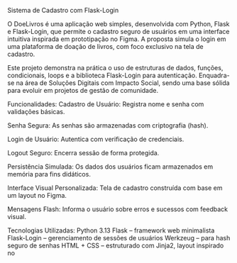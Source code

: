 Sistema de Cadastro com Flask-Login

O DoeLivros é uma aplicação web simples, desenvolvida com Python, Flask e Flask-Login, que permite o cadastro seguro de usuários em uma interface intuitiva inspirada em prototipação no Figma. A proposta simula o login em uma plataforma de doação de livros, com foco exclusivo na tela de cadastro.

Este projeto demonstra na prática o uso de estruturas de dados, funções, condicionais, loops e a biblioteca Flask-Login para autenticação. Enquadra-se na área de Soluções Digitais com Impacto Social, sendo uma base sólida para evoluir em projetos de gestão de comunidade.

Funcionalidades:
Cadastro de Usuário: Registra nome e senha com validações básicas.

Senha Segura: As senhas são armazenadas com criptografia (hash).

Login de Usuário: Autentica com verificação de credenciais.

Logout Seguro: Encerra sessão de forma protegida.

Persistência Simulada: Os dados dos usuários ficam armazenados em memória para fins didáticos.

Interface Visual Personalizada: Tela de cadastro construída com base em um layout no Figma.

Mensagens Flash: Informa o usuário sobre erros e sucessos com feedback visual.


Tecnologias Utilizadas:
Python 3.13
Flask – framework web minimalista
Flask-Login – gerenciamento de sessões de usuários
Werkzeug – para hash seguro de senhas
HTML + CSS – estruturado com Jinja2, layout inspirado no
